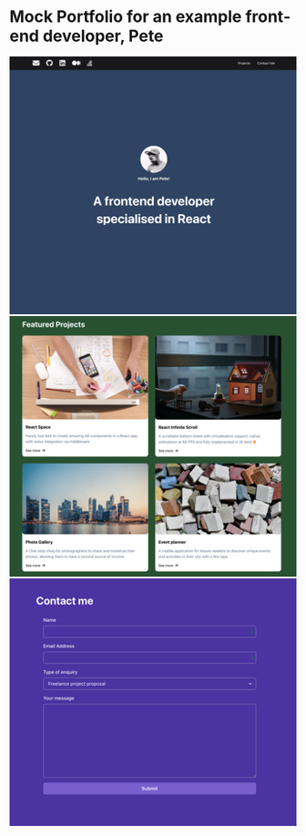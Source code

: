 # Mock Portfolio for an example front-end developer, Pete

<img src="screenshots/image3.png" alt="drawing" width="1024"/>
<img src="screenshots/image2.png" alt="drawing" width="1024"/>
<img src="screenshots/image4.png" alt="drawing" width="1024"/>
